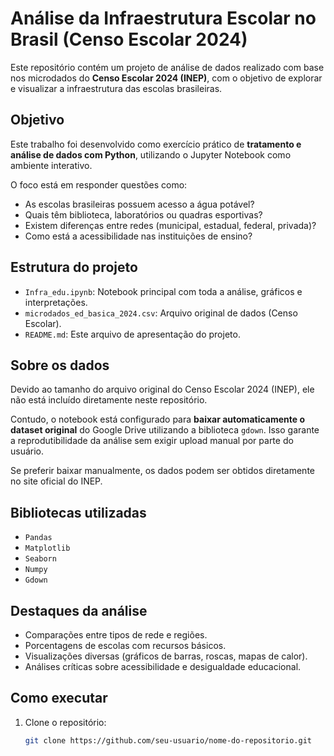 # Análise da Infraestrutura Escolar no Brasil (Censo Escolar 2024)

Este repositório contém um projeto de análise de dados realizado com base nos microdados do **Censo Escolar 2024 (INEP)**, com o objetivo de explorar e visualizar a infraestrutura das escolas brasileiras.

## Objetivo

Este trabalho foi desenvolvido como exercício prático de **tratamento e análise de dados com Python**, utilizando o Jupyter Notebook como ambiente interativo.

O foco está em responder questões como:

- As escolas brasileiras possuem acesso a água potável?
- Quais têm biblioteca, laboratórios ou quadras esportivas?
- Existem diferenças entre redes (municipal, estadual, federal, privada)?
- Como está a acessibilidade nas instituições de ensino?

## Estrutura do projeto

- `Infra_edu.ipynb`: Notebook principal com toda a análise, gráficos e interpretações.
- `microdados_ed_basica_2024.csv`: Arquivo original de dados (Censo Escolar).
- `README.md`: Este arquivo de apresentação do projeto.

## Sobre os dados

Devido ao tamanho do arquivo original do Censo Escolar 2024 (INEP), ele não está incluído diretamente neste repositório.

Contudo, o notebook está configurado para **baixar automaticamente o dataset original** do Google Drive utilizando a biblioteca `gdown`. Isso garante a reprodutibilidade da análise sem exigir upload manual por parte do usuário.

Se preferir baixar manualmente, os dados podem ser obtidos diretamente no site oficial do INEP.

## Bibliotecas utilizadas

- `Pandas`
- `Matplotlib`
- `Seaborn`
- `Numpy`
- `Gdown`

## Destaques da análise

- Comparações entre tipos de rede e regiões.
- Porcentagens de escolas com recursos básicos.
- Visualizações diversas (gráficos de barras, roscas, mapas de calor).
- Análises críticas sobre acessibilidade e desigualdade educacional.

## Como executar

1. Clone o repositório:
   ```bash
   git clone https://github.com/seu-usuario/nome-do-repositorio.git
